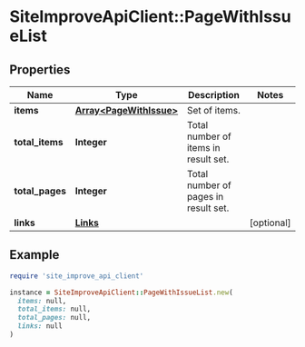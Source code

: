 # SiteImproveApiClient::PageWithIssueList

## Properties

| Name | Type | Description | Notes |
| ---- | ---- | ----------- | ----- |
| **items** | [**Array&lt;PageWithIssue&gt;**](PageWithIssue.md) | Set of items. |  |
| **total_items** | **Integer** | Total number of items in result set. |  |
| **total_pages** | **Integer** | Total number of pages in result set. |  |
| **links** | [**Links**](Links.md) |  | [optional] |

## Example

```ruby
require 'site_improve_api_client'

instance = SiteImproveApiClient::PageWithIssueList.new(
  items: null,
  total_items: null,
  total_pages: null,
  links: null
)
```

